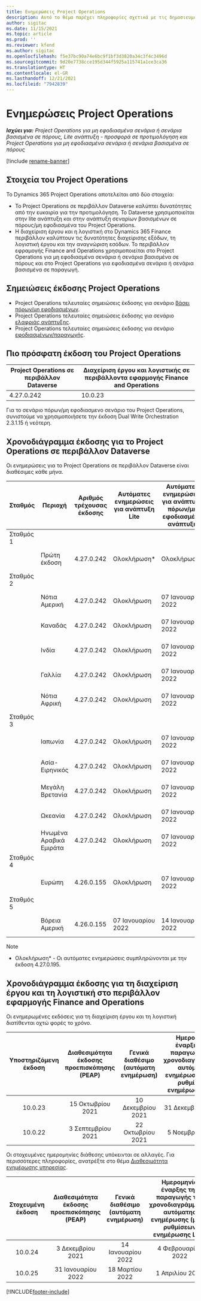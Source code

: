 ```yaml
---
title: Ενημερώσεις Project Operations
description: Αυτό το θέμα παρέχει πληροφορίες σχετικά με τις δημοσιευμένες εκδόσεις του Dynamics 365 Project Operations.
author: sigitac
ms.date: 11/15/2021
ms.topic: article
ms.prod: ''
ms.reviewer: kfend
ms.author: sigitac
ms.openlocfilehash: f5e37bc90a74e6bc9f1bf3d3820a34c3f4c3496d
ms.sourcegitcommit: 9d20e7738cce195d344f5925a115741a1ce3ca36
ms.translationtype: HT
ms.contentlocale: el-GR
ms.lasthandoff: 12/21/2021
ms.locfileid: "7942839"
---
```

# <a name="project-operations-updates"></a>Ενημερώσεις Project Operations

_**Ισχύει για:** Project Operations για μη εφοδιασμένα σενάρια ή σενάρια βασισμένα σε πόρους, Lite ανάπτυξη - προσφορά σε προτιμολόγηση και Project Operations για μη εφοδιασμένα σενάρια ή σενάρια βασισμένα σε πόρους_

[!include [rename-banner](~/includes/cc-data-platform-banner.md)]

## <a name="project-operations-components"></a>Στοιχεία του Project Operations

Το Dynamics 365 Project Operations αποτελείται από δύο στοιχεία:

- Το Project Operations σε περιβάλλον Dataverse καλύπτει δυνατότητες από την ευκαιρία για την προτιμολόγηση. Το Dataverse χρησιμοποιείται στην lite ανάπτυξη και στην ανάπτυξη σεναρίων βασισμένων σε πόρους/μη εφοδιασμένα του Project Operations.
- Η διαχείριση έργου και η λογιστική στο Dynamics 365 Finance περιβάλλον καλύπτουν τις δυνατότητες διαχείρισης εξόδων, τη λογιστική έργου και την αναγνώριση εσόδων. Το περιβάλλον εφραμογής Finance and Operations χρησιμοποιείται στο Project Operations για μη εφοδιασμένα σενάρια ή σενάρια βασισμένα σε πόρους και στο Project Operations για εφοδιασμένα σενάρια ή σενάρια βασισμένα σε παραγωγή.

## <a name="project-operations-release-notes"></a>Σημειώσεις έκδοσης Project Operations
- Project Operations τελευταίες σημειώσεις έκδοσης για σενάριο [βάσει πόρων/μη εφοδιασμένων](whats-new-dec-2021-resource-based.md).
- Project Operations τελευταίες σημειώσεις έκδοσης για σενάριο [ελαφριάς ανάπτυξης](../pro/whats-new/whats-new-dec-2021-lite.md).
- Project Operations τελευταίες σημειώσεις έκδοσης για σενάριο [εφοδιασμένων/παραγωγής](../prod-pma/whats-new/whats-new-oct-2021-stocked.md).

## <a name="project-operations-latest-version"></a>Πιο πρόσφατη έκδοση του Project Operations

| Project Operations σε περιβάλλον Dataverse | Διαχείριση έργου και λογιστικής σε περιβάλλοντα εφαρμογής Finance and Operations | 
| --- | --- |
| 4.27.0.242 | 10.0.23 |

Για το σενάριο πόρων/μη εφοδιασμενο σενάριο του Project Operations, συνιστούμε να χρησιμοποιήσετε την έκδοση Dual Write Orchestration 2.3.1.15 ή νεότερη.

## <a name="release-schedule-for-project-operations-on-dataverse-environment"></a>Χρονοδιάγραμμα έκδοσης για το Project Operations σε περιβάλλον Dataverse

Οι ενημερώσεις για το Project Operations σε περιβάλλον Dataverse είναι διαθέσιμες κάθε μήνα. 

| Σταθμός | Περιοχή | Αριθμός τρέχουσας έκδοσης | Αυτόματες ενημερώσεις για ανάπτυξη Lite | Αυτόματες ενημερώσεις για ανάπτυξη πόρων/μη εφοδιασμένη ανάπτυξη | Αριθμός επόμενης έκδοσης | Η επόμενη έκδοση είναι γενικά διαθέσιμη |
|-----------|-----------------------|-----------------|--------------------|---------------------|---------------------|---------------------|
| Σταθμός 1 |   &nbsp;              |    &nbsp;       | &nbsp;             |      &nbsp;         |      &nbsp;         |      &nbsp;         |
|   &nbsp;  | Πρώτη έκδοση         |  4.27.0.242     | Ολοκλήρωση*          | Ολοκλήρωση*           | TBD                 | 14 Ιανουαρίου 2022    |
| Σταθμός 2 |   &nbsp;              |    &nbsp;       | &nbsp;             |      &nbsp;         |      &nbsp;         |      &nbsp;         |
|   &nbsp;  | Νότια Αμερική         |  4.27.0.242     | Ολοκλήρωση           | 07 Ιανουαρίου 2022    | TBD                 | 14 Ιανουαρίου 2022    |
|   &nbsp;  | Καναδάς                |  4.27.0.242     | Ολοκλήρωση           | 07 Ιανουαρίου 2022    | TBD                 | 14 Ιανουαρίου 2022    |
|   &nbsp;  | Ινδία                 |  4.27.0.242     | Ολοκλήρωση           | 07 Ιανουαρίου 2022    | TBD                 | 14 Ιανουαρίου 2022    |
|   &nbsp;  | Γαλλία                |  4.27.0.242     | Ολοκλήρωση           | 07 Ιανουαρίου 2022    | TBD                 | 14 Ιανουαρίου 2022    |
|   &nbsp;  | Νότια Αφρική          |  4.27.0.242     | Ολοκλήρωση           | 07 Ιανουαρίου 2022    | TBD                 | 14 Ιανουαρίου 2022    |
| Σταθμός 3 |      &nbsp;           |     &nbsp;      |     &nbsp;         |      &nbsp;         |      &nbsp;         |      &nbsp;         |
|   &nbsp;  | Ιαπωνία                 |  4.27.0.242     | Ολοκλήρωση           | 07 Ιανουαρίου 2022    | TBD                 | 21 Ιανουαρίου 2022    |
|   &nbsp;  | Ασία-Ειρηνικός          |  4.27.0.242     | Ολοκλήρωση           | 07 Ιανουαρίου 2022    | TBD                 | 21 Ιανουαρίου 2022    |
|   &nbsp;  | Μεγάλη Βρετανία         |  4.27.0.242     | Ολοκλήρωση           | 07 Ιανουαρίου 2022    | TBD                 | 21 Ιανουαρίου 2022    |
|   &nbsp;  | Ωκεανία               |  4.27.0.242     | Ολοκλήρωση           | 07 Ιανουαρίου 2022    | TBD                 | 21 Ιανουαρίου 2022    |
|   &nbsp;  | Ηνωμένα Αραβικά Εμιράτα  |  4.27.0.242     | Ολοκλήρωση           | 07 Ιανουαρίου 2022    | TBD                 | 21 Ιανουαρίου 2022    |
| Σταθμός 4 |     &nbsp;            |     &nbsp;      |     &nbsp;         |      &nbsp;         |      &nbsp;         |      &nbsp;         |
|   &nbsp;  | Ευρώπη                |  4.26.0.155     | Ολοκλήρωση           | 07 Ιανουαρίου 2022    | 4.27.0.242          | 10 Ιανουαρίου 2022    |
| Σταθμός 5 |     &nbsp;            |     &nbsp;      |     &nbsp;         |      &nbsp;         |      &nbsp;         |      &nbsp;         |
|   &nbsp;  | Βόρεια Αμερική         |  4.26.0.155     | 07 Ιανουαρίου 2022   | 14 Ιανουαρίου 2022    | 4.27.0.242          | 17 Ιανουαρίου 2022    |

>[!Note]
> - Ολοκλήρωση* - Οι αυτόματες ενημερώσεις συμπληρώνονται με την έκδοση 4.27.0.195.


## <a name="release-schedule-for-project-management-and-accounting-in-the-finance-and-operations-apps-environment"></a>Χρονοδιάγραμμα έκδοσης για τη διαχείριση έργου και τη λογιστική στο περιβάλλον εφαρμογής Finance and Operations

Οι ενημερωμένες εκδόσεις για τη διαχείριση έργου και τη λογιστική διατίθενται οχτώ φορές το χρόνο.

|Υποστηριζόμενη έκδοση| Διαθεσιμότητα έκδοσης προεπισκόπησης (PEAP) | Γενικά διαθέσιμο (αυτόματη ενημέρωση) | Ημερομηνία έναρξης της παραγωγής του χρονοδιαγράμματος αυτόματης ενημέρωσης (μέσω ρυθμίσεων ενημέρωσης LCS) |   Τέλος υπηρεσίας   |
|:---------------:|:---------------------------:|:---------------------------------:|:--------------------------------------------------------------------:|:------------------:|
|     10.0.23     |      15 Οκτωβρίου 2021       |        10 Δεκεμβρίου 2021          |                          31 Δεκεμβρίου 2021                           | 18 Μαρτίου 2022     |
|     10.0.22     |      3 Σεπτεμβρίου 2021      |        22 Οκτωβρίου 2021           |                          5 Νοεμβρίου 2021                            | 14 Ιανουαρίου 2022   |


Οι στοχευμένες ημερομηνίες διάθεσης υπόκεινται σε αλλαγές. Για περισσότερες πληροφορίες, ανατρέξτε στο θέμα [Διαθεσιμότητα ενημέρωσης υπηρεσίας](/dynamics365/fin-ops-core/fin-ops/get-started/public-preview-releases?toc=%2fdynamics365%2ffinance%2ftoc.json).

|Στοχευμένη έκδοση | Διαθεσιμότητα έκδοσης προεπισκόπησης (PEAP) | Γενικά διαθέσιμο (αυτόματη ενημέρωση) | Ημερομηνία έναρξης της παραγωγής του χρονοδιαγράμματος αυτόματης ενημέρωσης (μέσω ρυθμίσεων ενημέρωσης LCS) |   Τέλος υπηρεσίας   |
|:---------------:|:---------------------------:|:---------------------------------:|:--------------------------------------------------------------------:|:------------------:|
|     10.0.24     |      3 Δεκεμβρίου 2021       |        14 Ιανουαρίου 2022           |                          4 Φεβρουαρίου 2022                            | 15 Απριλίου 2022     |
|     10.0.25     |      31 Ιανουαρίου 2022       |        18 Μαρτίου 2022             |                          1 Απριλίου 2022                               | 10 Ιουνίου 2022      |

[!INCLUDE[footer-include](../includes/footer-banner.md)]
